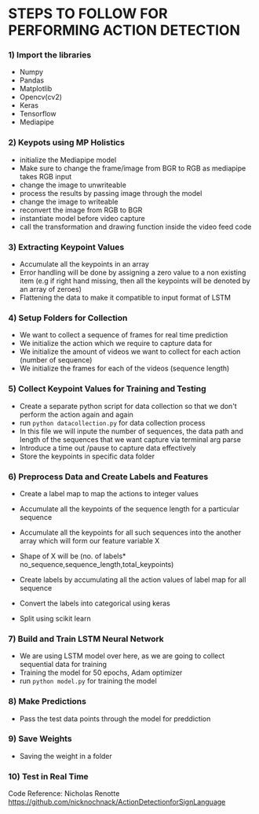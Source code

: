 # STEPS TO FOLLOW FOR PERFORMING ACTION DETECTION

### 1) Import the libraries
- Numpy
- Pandas
- Matplotlib
- Opencv(cv2)
- Keras
- Tensorflow
- Mediapipe

### 2) Keypots using MP Holistics
- initialize the Mediapipe model
- Make sure to change the frame/image from  BGR to RGB as mediapipe takes RGB input
- change the image to unwriteable
- process the results by passing image through the model
- change the image to writeable
- reconvert the image from RGB to BGR
- instantiate model before video capture
- call the transformation and drawing function inside the video feed code
	
### 3) Extracting Keypoint Values
- Accumulate all the keypoints in an array
- Error handling will be done by assigning a zero value to a non existing item (e.g if right hand missing, then all the keypoints will be denoted by an array of zeroes)
- Flattening the data to make it compatible to input format of LSTM


### 4) Setup Folders for Collection
- We want to collect a sequence of frames for real time prediction
- We initialize the action which we require to capture data for
- We initialize the amount of videos we want to collect for each action (number  of sequence)
- We initialize the frames for each of the videos (sequence length)
### 5) Collect Keypoint Values for Training and Testing
- Create a separate python script for data collection so that we don't perform the action again and again
- run `python datacollection.py` for data collection process
- In this file we will inpute the number of sequences, the data path and length of the sequences that we want capture via terminal arg parse
- Introduce a time out /pause to capture data effectively
- Store the keypoints in specific data folder 
### 6) Preprocess Data and Create Labels and Features
- Create a label map to map the actions to integer values
- Accumulate all the keypoints of the sequence length for a particular sequence
- Accumulate all the keypoints for all such sequences into the another array which will form our feature variable X 
- Shape of X will be (no. of labels* no_sequence,sequence_length,total_keypoints)

- Create labels by accumulating all the action values of label map for all sequence

- Convert the labels into categorical using keras
- Split using scikit learn

### 7) Build and Train LSTM Neural Network
- We are using LSTM model over here, as we are going to collect sequential data for training
- Training the model for 50 epochs, Adam optimizer
- run `python model.py` for training the model

### 8) Make Predictions
- Pass the test data points through the model for preddiction
### 9) Save Weights
- Saving the weight in a folder

### 10) Test in Real Time



Code Reference: 
Nicholas Renotte
https://github.com/nicknochnack/ActionDetectionforSignLanguage

